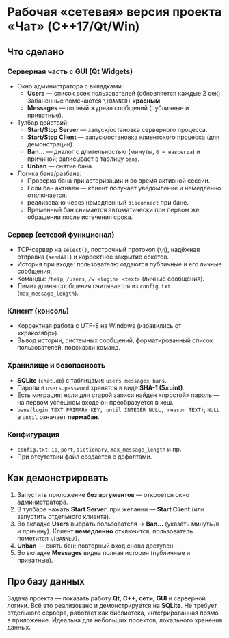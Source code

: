 ﻿# Рабочая «сетевая» версия проекта «Чат» (C++17/Qt/Win)

## Что сделано

### Серверная часть с GUI (Qt Widgets)

- Окно администратора с вкладками:
  - **Users** — список всех пользователей (обновляется каждые 2 сек). Забаненные помечаются `\[BANNED]` **красным**.
  - **Messages** — полный журнал сообщений (публичные и приватные).
- Тулбар действий:
  - **Start/Stop Server** — запуск/остановка серверного процесса.
  - **Start/Stop Client** — запуск/остановка клиентского процесса (для демонстрации).
  - **Ban…** — диалог с длительностью (минуты, `0 = навсегда`) и причиной; записывает в таблицу `bans`.
  - **Unban** — снятие бана.
- Логика бана/разбана:
  - Проверка бана при авторизации и во время активной сессии.
  - Если бан активен — клиент получает уведомление и немедленно отключается.
  - реализовано через немедленный `disconnect` при бане.
  - Временный бан снимается автоматически при первом же обращении после истечения срока.

### Сервер (сетевой функционал)

- TCP-сервер на `select()`, построчный протокол (`\n`), надёжная отправка (`sendAll`) и корректное закрытие сокетов.
- История при входе: пользователю отдаются публичные и его личные сообщения.
- Команды: `/help`, `/users`, `/w <login> <text>` (личные сообщения).
- Лимит длины сообщения считывается из `config.txt` (`max_message_length`).

### Клиент (консоль)

- Корректная работа с UTF-8 на Windows (избавились от «кракозябр»).
- Вывод истории, системных сообщений, форматированный список пользователей, подсказки команд.

### Хранилище и безопасность

- **SQLite** (`chat.db`) с таблицами: `users`, `messages`, `bans`.
- Пароли в `users.password` хранятся в виде **SHA-1 (5×uint)**.
- Есть миграция: если для старой записи найден «простой» пароль — на первом успешном входе он преобразуется в хеш.
- `bans(login TEXT PRIMARY KEY, until INTEGER NULL, reason TEXT)`; `NULL` в `until` означает **пермабан**.

### Конфигурация

- `config.txt`: `ip`, `port`, `dictionary`, `max_message_length` и пр.
- При отсутствии файл создаётся с дефолтами.

## Как демонстрировать

1. Запустить приложение **без аргументов** — откроется окно администратора.
2. В тулбаре нажать **Start Server**, при желании — **Start Client** (или запустить отдельного клиента).
3. Во вкладке **Users** выбрать пользователя → **Ban…** (указать минуты/`0` и причину). Клиент **немедленно** отключится, пользователь пометится `\[BANNED]`.
4. **Unban** — снять бан; повторный вход снова доступен.
5. Во вкладке **Messages** видна полная история (публичные и приватные).

## Про базу данных

Задача проекта — показать работу **Qt**, **C++**, **сети**, **GUI** и серверной логики. Всё это реализовано и демонстрируется на **SQLite**. Не требует отдельного сервера, работает как библиотека, интегрированная прямо в приложение. Идеальна для небольших проектов, локального хранения данных.
